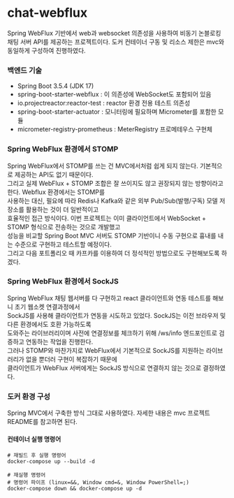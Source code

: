# chat-webflux

Spring WebFlux 기반에서 web과 websocket 의존성을 사용하여 비동기 논블로킹 채팅 서버 API를 제공하는 프로젝트이다.
도커 컨테이너 구동 및 리소스 제한은 mvc와 동일하게 구성하여 진행하였다.


### 백엔드 기술
* Spring Boot 3.5.4 (JDK 17)
* spring-boot-starter-webflux : 이 의존성에 WebSocket도 포함되어 있음
* io.projectreactor:reactor-test : reactor 환경 전용 테스트 의존성
* spring-boot-starter-actuator : 모니터링에 필요하며 Micrometer를 포함한 모듈
* micrometer-registry-prometheus : MeterRegistry 프로메테우스 구현체

### Spring WebFlux 환경에서 STOMP
Spring WebFlux에서 STOMP를 쓰는 건 MVC에서처럼 쉽게 되지 않는다. 기본적으로 제공하는 API도 없기 때문이다.  
그리고 실제 WebFlux + STOMP 조합은 잘 쓰이지도 않고 권장되지 않는 방향이라고 한다. Webflux 환경에서는 STOMP를  
사용하는 대신, 필요에 따라 Redis나 Kafka와 같은 외부 Pub/Sub(발행/구독) 모델 저장소를 활용하는 것이 더 일반적이고  
효율적인 접근 방식이다. 이번 프로젝트는 이미 클라이언트에서 WebSocket + STOMP 형식으로 전송하는 것으로 개발했고  
성능을 비교할 Spring Boot MVC 서버도 STOMP 기반이니 수동 구현으로 흉내를 내는 수준으로 구현하고 테스트할 예정이다.  
그리고 다음 포트폴리오 때 카프카를 이용하여 더 정석적인 방법으로도 구현해보도록 하겠다.

### Spring WebFlux 환경에서 SockJS
Spring WebFlux 채팅 웹서버를 다 구현하고 react 클라이언트와 연동 테스트를 해보니 초기 웹소켓 연결과정에서  
SockJS를 사용해 클라이언트가 연동을 시도하고 있었다. SockJS는 이전 브라우저 및 다른 환경에서도 호환 가능하도록  
도와주는 라이브러리이며 사전에 연결정보를 체크하기 위해 /ws/info 엔드포인트로 검증하고 연동하는 작업을 진행한다.  
그러나 STOMP와 마찬가지로 WebFlux에서 기본적으로 SockJS를 지원하는 라이브러리가 없을 뿐더러 구현이 복잡하기 때문에  
클라이언트가 WebFlux 서버에게는 SockJS 방식으로 연결하지 않는 것으로 결정하였다.


### 도커 환경 구성
Spring MVC에서 구축한 방식 그대로 사용하였다. 자세한 내용은 mvc 프로젝트 README를 참고하면 된다.

#### 컨테이너 실행 명령어
```shell
# 재빌드 후 실행 명령어
docker-compose up --build -d

# 재실행 명령어
# 명령어 파이프 (linux=&&, Window cmd=&, Window PowerShell=;)
docker-compose down && docker-compose up -d
```
